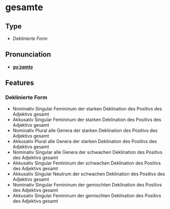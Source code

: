 # gesamte
## Type
- _Deklinierte Form_
## Pronunciation
- **_[ɡəˈzamtə](https://commons.wikimedia.org/wiki/File:De-gesamte.ogg)_**
## Features
### Deklinierte Form
- Nominativ Singular Femininum der starken Deklination des Positivs des Adjektivs gesamt
- Akkusativ Singular Femininum der starken Deklination des Positivs des Adjektivs gesamt
- Nominativ Plural alle Genera der starken Deklination des Positivs des Adjektivs gesamt
- Akkusativ Plural alle Genera der starken Deklination des Positivs des Adjektivs gesamt
- Nominativ Singular alle Genera der schwachen Deklination des Positivs des Adjektivs gesamt
- Akkusativ Singular Femininum der schwachen Deklination des Positivs des Adjektivs gesamt
- Akkusativ Singular Neutrum der schwachen Deklination des Positivs des Adjektivs gesamt
- Nominativ Singular Femininum der gemischten Deklination des Positivs des Adjektivs gesamt
- Akkusativ Singular Femininum der gemischten Deklination des Positivs des Adjektivs gesamt
